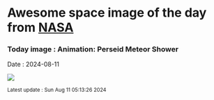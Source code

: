 
# Awesome space image of the day from [NASA](https://api.nasa.gov/)

### Today image : Animation: Perseid Meteor Shower
Date : 2024-08-11

![](https://www.meteorshowers.org/view/perseids)

<small>Latest update : Sun Aug 11 05:13:26 2024</small>
        